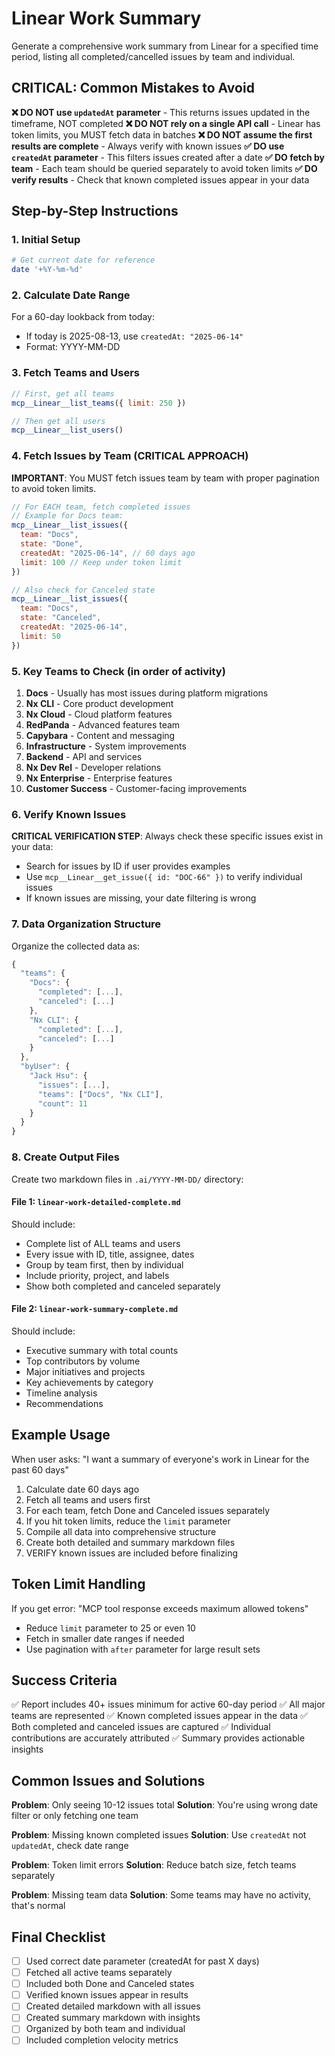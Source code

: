 # Linear Work Summary

Generate a comprehensive work summary from Linear for a specified time period, listing all completed/cancelled issues by team and individual.

## CRITICAL: Common Mistakes to Avoid

**❌ DO NOT use `updatedAt` parameter** - This returns issues updated in the timeframe, NOT completed
**❌ DO NOT rely on a single API call** - Linear has token limits, you MUST fetch data in batches
**❌ DO NOT assume the first results are complete** - Always verify with known issues
**✅ DO use `createdAt` parameter** - This filters issues created after a date
**✅ DO fetch by team** - Each team should be queried separately to avoid token limits
**✅ DO verify results** - Check that known completed issues appear in your data

## Step-by-Step Instructions

### 1. Initial Setup
```bash
# Get current date for reference
date '+%Y-%m-%d'
```

### 2. Calculate Date Range
For a 60-day lookback from today:
- If today is 2025-08-13, use `createdAt: "2025-06-14"`
- Format: YYYY-MM-DD

### 3. Fetch Teams and Users
```javascript
// First, get all teams
mcp__Linear__list_teams({ limit: 250 })

// Then get all users  
mcp__Linear__list_users()
```

### 4. Fetch Issues by Team (CRITICAL APPROACH)

**IMPORTANT**: You MUST fetch issues team by team with proper pagination to avoid token limits.

```javascript
// For EACH team, fetch completed issues
// Example for Docs team:
mcp__Linear__list_issues({
  team: "Docs",
  state: "Done", 
  createdAt: "2025-06-14", // 60 days ago
  limit: 100 // Keep under token limit
})

// Also check for Canceled state
mcp__Linear__list_issues({
  team: "Docs",
  state: "Canceled",
  createdAt: "2025-06-14",
  limit: 50
})
```

### 5. Key Teams to Check (in order of activity)

1. **Docs** - Usually has most issues during platform migrations
2. **Nx CLI** - Core product development
3. **Nx Cloud** - Cloud platform features
4. **RedPanda** - Advanced features team
5. **Capybara** - Content and messaging
6. **Infrastructure** - System improvements
7. **Backend** - API and services
8. **Nx Dev Rel** - Developer relations
9. **Nx Enterprise** - Enterprise features
10. **Customer Success** - Customer-facing improvements

### 6. Verify Known Issues

**CRITICAL VERIFICATION STEP**: Always check these specific issues exist in your data:
- Search for issues by ID if user provides examples
- Use `mcp__Linear__get_issue({ id: "DOC-66" })` to verify individual issues
- If known issues are missing, your date filtering is wrong

### 7. Data Organization Structure

Organize the collected data as:

```javascript
{
  "teams": {
    "Docs": {
      "completed": [...],
      "canceled": [...]
    },
    "Nx CLI": {
      "completed": [...],
      "canceled": [...]
    }
  },
  "byUser": {
    "Jack Hsu": {
      "issues": [...],
      "teams": ["Docs", "Nx CLI"],
      "count": 11
    }
  }
}
```

### 8. Create Output Files

Create two markdown files in `.ai/YYYY-MM-DD/` directory:

#### File 1: `linear-work-detailed-complete.md`
Should include:
- Complete list of ALL teams and users
- Every issue with ID, title, assignee, dates
- Group by team first, then by individual
- Include priority, project, and labels
- Show both completed and canceled separately

#### File 2: `linear-work-summary-complete.md`
Should include:
- Executive summary with total counts
- Top contributors by volume
- Major initiatives and projects
- Key achievements by category
- Timeline analysis
- Recommendations

## Example Usage

When user asks: "I want a summary of everyone's work in Linear for the past 60 days"

1. Calculate date 60 days ago
2. Fetch all teams and users first
3. For each team, fetch Done and Canceled issues separately
4. If you hit token limits, reduce the `limit` parameter
5. Compile all data into comprehensive structure
6. Create both detailed and summary markdown files
7. VERIFY known issues are included before finalizing

## Token Limit Handling

If you get error: "MCP tool response exceeds maximum allowed tokens"
- Reduce `limit` parameter to 25 or even 10
- Fetch in smaller date ranges if needed
- Use pagination with `after` parameter for large result sets

## Success Criteria

✅ Report includes 40+ issues minimum for active 60-day period
✅ All major teams are represented
✅ Known completed issues appear in the data
✅ Both completed and canceled issues are captured
✅ Individual contributions are accurately attributed
✅ Summary provides actionable insights

## Common Issues and Solutions

**Problem**: Only seeing 10-12 issues total
**Solution**: You're using wrong date filter or only fetching one team

**Problem**: Missing known completed issues
**Solution**: Use `createdAt` not `updatedAt`, check date range

**Problem**: Token limit errors
**Solution**: Reduce batch size, fetch teams separately

**Problem**: Missing team data
**Solution**: Some teams may have no activity, that's normal

## Final Checklist

- [ ] Used correct date parameter (createdAt for past X days)
- [ ] Fetched all active teams separately
- [ ] Included both Done and Canceled states
- [ ] Verified known issues appear in results
- [ ] Created detailed markdown with all issues
- [ ] Created summary markdown with insights
- [ ] Organized by both team and individual
- [ ] Included completion velocity metrics